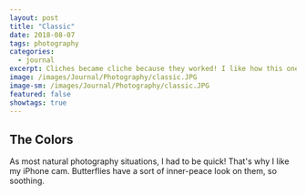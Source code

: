 ```yaml
---
layout: post
title: "Classic"
date: 2018-08-07
tags: photography
categories:
  - journal
excerpt: Cliches became cliche because they worked! I like how this one turned out.
image: /images/Journal/Photography/classic.JPG
image-sm: /images/Journal/Photography/classic.JPG
featured: false
showtags: true
---
```


## The Colors

As most natural photography situations, I had to be quick! That's why I like my iPhone cam. Butterflies have a sort of inner-peace look on them, so soothing.
